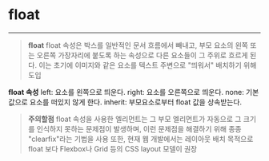 # float

<hr/>

> **float**
> float 속성은 박스를 일반적인 문서 흐름에서 빼내고, 부모 요소의 왼쪽 또는 오른쪽 가장자리에 붙도록 하는 속성으로 다른 요소들이 그 주위로 흐르게 된다. 이는 초기에 이미지와 같은 요소를 텍스트 주변으로 "띄워서" 배치하기 위해 도입

**float 속성**
left: 요소를 왼쪽으로 띄운다.
right: 요소를 오른쪽으로 띄운다.
none: 기본값으로 요소를 떠있지 않게 한다.
inherit: 부모요소로부터 float 값을 상속받는다.

> **주의할점**
> float 속성을 사용한 엘리먼트는 그 부모 엘리먼트가 자동으로 그 크기를 인식하지 못하는 문제점이 발생하며, 이런 문제점을 해결하기 위해 종종 "clearfix"라는 기법을 사용
> 또한, 현재 웹 개발에서는 레이아웃 배치 목적으로 float 보다 Flexbox나 Grid 등의 CSS layout 모델이 권장
